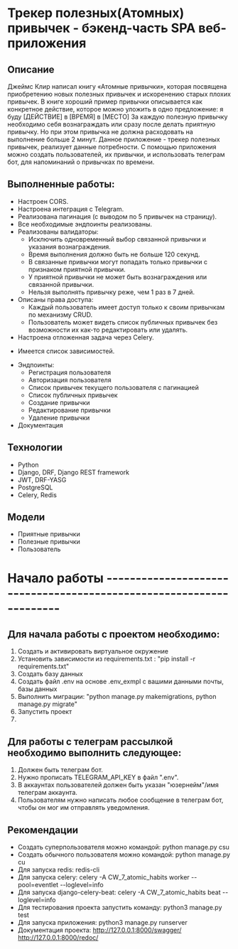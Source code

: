 # Трекер полезных(Атомных) привычек - бэкенд-часть SPA веб-приложения
## Описание
Джеймс Клир написал книгу «Атомные привычки», которая посвящена приобретению новых полезных привычек и искоренению старых плохих привычек.
В книге хороший пример привычки описывается как конкретное действие, которое можно уложить в одно предложение:
я буду [ДЕЙСТВИЕ] в [ВРЕМЯ] в [МЕСТО]
За каждую полезную привычку необходимо себя вознаграждать или сразу после делать приятную привычку.
Но при этом привычка не должна расходовать на выполнение больше 2 минут.
Данное приложение - трекер полезных привычек, реализует данные потребности.
С помощью приложения можно создать пользователей, их привычки, и использовать телеграм бот, для напоминаний о привычках по времени.

## Выполненные работы:
- Настроен CORS.
- Настроена интеграция с Telegram.
- Реализована пагинация (с выводом по 5 привычек на страницу).
- Все необходимые эндпоинты реализованы.
- Реализованы валидаторы:
  - Исключить одновременный выбор связанной привычки и указания вознаграждения.
  - Время выполнения должно быть не больше 120 секунд.
  - В связанные привычки могут попадать только привычки с признаком приятной привычки.
  - У приятной привычки не может быть вознаграждения или связанной привычки.
  - Нельзя выполнять привычку реже, чем 1 раз в 7 дней.
- Описаны права доступа:
  - Каждый пользователь имеет доступ только к своим привычкам по механизму CRUD.
  - Пользователь может видеть список публичных привычек без возможности их как-то редактировать или удалять.
- Настроена отложенная задача через Celery.

[//]: # (- Проект покрыли тестами как минимум на 80%.)
- Имеется список зависимостей.

[//]: # (  Результат проверки Flake8 равен 100%, при исключении миграций.)
- Эндпоинты:
  - Регистрация пользователя
  - Авторизация пользователя
  - Список привычек текущего пользователя с пагинацией
  - Список публичных привычек
  - Создание привычки
  - Редактирование привычки
  - Удаление привычки
- Документация

## Технологии
- Python
- Django, DRF, Django REST framework
- JWT, DRF-YASG
- PostgreSQL
- Celery, Redis

## Модели
- Приятные привычки
- Полезные привычки
- Пользователь


# Начало работы --------------------------------------------------------------------

## Для начала работы с проектом необходимо:
1. Создать и активировать виртуальное окружение 
2. Установить зависимости из requirements.txt : "pip install -r requirements.txt"
3. Создать базу данных
4. Создать файл .env на основе .env_exmpl с вашими данными почты, базы данных
5. Выполнить миграции: "python manage.py makemigrations, python manage.py migrate"
6. Запустить проект
7. 
## Для работы с телеграм рассылкой необходимо выполнить следующее:
1. Должен быть телеграм бот.
2. Нужно прописать TELEGRAM_API_KEY в файл ".env".
3. В аккаунтах пользователей должен быть указан "юзернейм"/имя телеграм аккаунта.
4. Пользователям нужно написать любое сообщение в телеграм бот, чтобы он мог им отправлять уведомления.

## Рекомендации

- Создать суперпользователя можно командой: 
python manage.py csu
- Создать обычного пользователя можно командой: 
python manage.py cu
- Для запуска redis:
redis-cli
- Для запуска celery:
celery -A CW_7_atomic_habits worker --pool=eventlet --loglevel=info
- Для запуска django-celery-beat:
celery -A CW_7_atomic_habits beat --loglevel=info
- Для тестирования проекта запустить команду:
python3 manage.py test
- Для запуска приложения:
python3 manage.py runserver
- Документация проекта: 
http://127.0.0.1:8000/swagger/
http://127.0.0.1:8000/redoc/